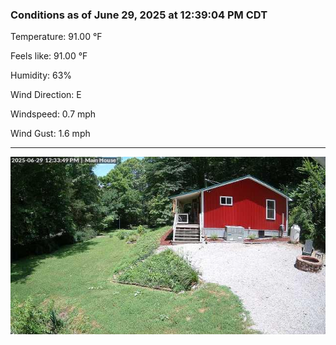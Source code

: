 ### Conditions as of June 29, 2025 at 12:39:04 PM CDT 

Temperature: 91.00 &deg;F

Feels like: 91.00 &deg;F

Humidity: 63%

Wind Direction: E

Windspeed: 0.7 mph

Wind Gust: 1.6 mph

---

<img src="./images/latest.jpeg"/>

